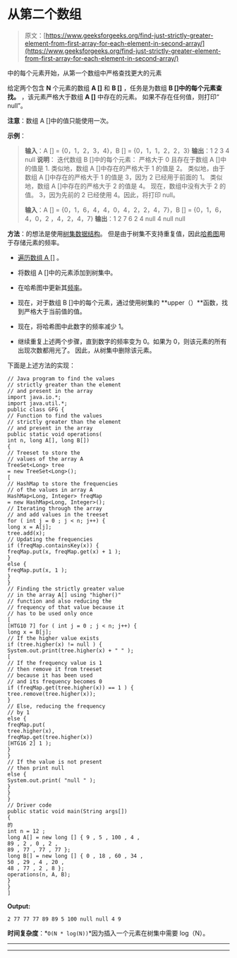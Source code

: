 # 从第二个数组

> 原文：[https://www.geeksforgeeks.org/find-just-strictly-greater-element-from-first-array-for-each-element-in-second-array/](https://www.geeksforgeeks.org/find-just-strictly-greater-element-from-first-array-for-each-element-in-second-array/)

中的每个元素开始，从第一个数组中严格查找更大的元素

给定两个包含 **N** 个元素的数组 **A []** 和 **B []** ，任务是为数组 **B []中的每个元素查找。** ，该元素严格大于数组 **A []** 中存在的元素。 如果不存在任何值，则打印“ null”。

**注意**：数组 A []中的值只能使用一次。

**示例**：

> **输入**：A [] = {0，1，2，3，4}，B [] = {0，1，1，2，2，3}
> **输出**：1 2 3 4 null
> **说明**：
> 迭代数组 B []中的每个元素：
> 严格大于 0 且存在于数组 A []中的值是 1\.
> 类似地，数组 A []中存在的严格大于 1 的值是 2。
> 类似地，由于数组 A []中存在的严格大于 1 的值是 3，因为 2 已经用于前面的 1。
> 类似地，数组 A []中存在的严格大于 2 的值是 4。
> 现在，数组中没有大于 2 的值。 3，因为先前的 2 已经使用 4。因此，将打印 null。
> 
> **输入**：A [] = {0，1，6，4，4，0，4，2，2，4，7}，B [] = {0，1，6，4，0，2 ，4，2，4，7}
> **输出**：1 2 7 6 2 4 null 4 null null

**方法**：的想法是使用[树集数据结构](https://www.geeksforgeeks.org/treeset-in-java-with-examples/)。 但是由于树集不支持重复值，因此[哈希图](http://www.geeksforgeeks.org/java-util-hashmap-in-java/)用于存储元素的频率。

*   [遍历数组 A []](https://www.geeksforgeeks.org/iterating-arrays-java/) 。

*   将数组 A []中的元素添加到树集中。

*   在哈希图中更新其[频率](https://www.geeksforgeeks.org/counting-frequencies-of-array-elements/)。

*   现在，对于数组 B []中的每个元素，通过使用树集的 **upper（）**函数，找到严格大于当前值的值。

*   现在，将哈希图中此数字的频率减少 1。

*   继续重复上述两个步骤，直到数字的频率变为 0。如果为 0，则该元素的所有出现次数都用光了。 因此，从树集中删除该元素。

下面是上述方法的实现：

```
// Java program to find the values
// strictly greater than the element
// and present in the array
import java.io.*;
import java.util.*;
public class GFG {
// Function to find the values
// strictly greater than the element
// and present in the array
public static void operations(
int n, long A[], long B[])
{
// Treeset to store the
// values of the array A
TreeSet<Long> tree
= new TreeSet<Long>();
[
// HashMap to store the frequencies
// of the values in array A
HashMap<Long, Integer> freqMap
= new HashMap<Long, Integer>();
// Iterating through the array
// and add values in the treeset
for ( int j = 0 ; j < n; j++) {
long x = A[j];
tree.add(x);
// Updating the frequencies
if (freqMap.containsKey(x)) {
freqMap.put(x, freqMap.get(x) + 1 );
}
else {
freqMap.put(x, 1 );
}
}
// Finding the strictly greater value
// in the array A[] using "higher()"
// function and also reducing the
// frequency of that value because it
// has to be used only once
[
[HTG10 7] for ( int j = 0 ; j < n; j++) {
long x = B[j];
// If the higher value exists
if (tree.higher(x) != null ) {
System.out.print(tree.higher(x) + " " );
[
// If the frequency value is 1
// then remove it from treeset
// because it has been used
// and its frequency becomes 0
if (freqMap.get(tree.higher(x)) == 1 ) {
tree.remove(tree.higher(x));
}
// Else, reducing the frequency
// by 1
else {
freqMap.put(
tree.higher(x),
freqMap.get(tree.higher(x))
[HTG16 2] 1 );
}
}
// If the value is not present
// then print null
else {
System.out.print( "null " );
}
}
}
// Driver code
public static void main(String args[])
{
的
int n = 12 ;
long A[] = new long [] { 9 , 5 , 100 , 4 ,
89 , 2 , 0 , 2 ,
89 , 77 , 77 , 77 };
long B[] = new long [] { 0 , 18 , 60 , 34 ,
50 , 29 , 4 , 20 ,
48 , 77 , 2 , 8 };
operations(n, A, B);
}
}
]
```

**Output:**

```
2 77 77 77 89 89 5 100 null null 4 9

```

**时间复杂度**：*`O(N * log(N))`*因为插入一个元素在树集中需要 log（N）。



* * *

* * *



